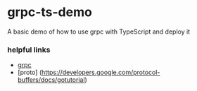 # grpc-ts-demo

A basic demo of how to use grpc with TypeScript and deploy it

### helpful links

- [grpc](https://grpc.io/)
- [proto] (https://developers.google.com/protocol-buffers/docs/gotutorial)
